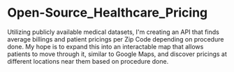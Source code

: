 # Open-Source_Healthcare_Pricing
Utilizing publicly available medical datasets, I'm creating an API that finds average billings and patient pricings per Zip Code depending on procedure done. My hope is to expand this into an interactable map that allows patients to move through it, similar to Google Maps, and discover pricings at different locations near them based on procedure done.
